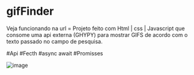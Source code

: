 # gifFinder
Veja funcionando na url = 
Projeto feito com Html | css | Javascript  que consome uma api externa (GHYPY) para mostrar GIFS de acordo com o texto passado no campo de pesquisa.

#Api
#Fecth
#async await
#Promisses

![image](https://user-images.githubusercontent.com/101120593/181796833-21c9be83-e236-4b6f-93a3-672daa998970.png)
